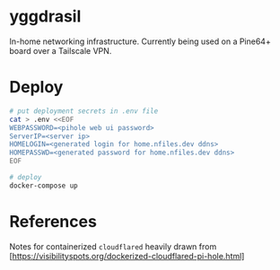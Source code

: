 # yggdrasil

In-home networking infrastructure. Currently being used on a Pine64+ board over a Tailscale VPN.

# Deploy

```bash
# put deployment secrets in .env file
cat > .env <<EOF
WEBPASSWORD=<pihole web ui password>
ServerIP=<server ip>
HOMELOGIN=<generated login for home.nfiles.dev ddns>
HOMEPASSWD=<generated password for home.nfiles.dev ddns>
EOF

# deploy
docker-compose up
```

# References

Notes for containerized `cloudflared` heavily drawn from [https://visibilityspots.org/dockerized-cloudflared-pi-hole.html]